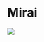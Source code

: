 # Mirai
<img src="https://capsule-render.vercel.app/api?type=wave&color=a&height=1&section=header&text=텍스트&fontSize=2" />
